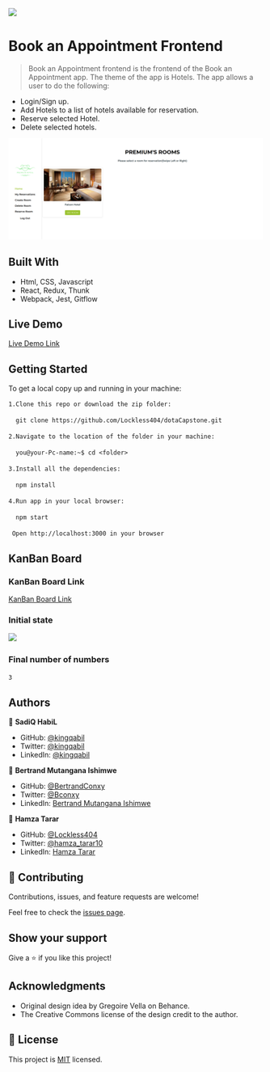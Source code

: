 ![](https://img.shields.io/badge/PremiumHotel-green)

# Book an Appointment Frontend

> Book an Appointment frontend is the frontend of the Book an Appointment app. The theme of the app is Hotels. The app allows a user to do the following:
  - Login/Sign up.
  - Add Hotels to a list of hotels available for reservation.
  - Reserve selected Hotel.
  - Delete selected hotels.

![screenshot](./src/images/screenshot.png)

## Built With

- Html, CSS, Javascript
- React, Redux, Thunk
- Webpack, Jest, Gitflow

## Live Demo

[Live Demo Link](https://illustrious-manatee-a1d62c.netlify.app/)

## Getting Started

To get a local copy up and running in your machine:

    1.Clone this repo or download the zip folder:

      git clone https://github.com/Lockless404/dotaCapstone.git

    2.Navigate to the location of the folder in your machine:

      you@your-Pc-name:~$ cd <folder>

    3.Install all the dependencies:

      npm install

    4.Run app in your local browser:

      npm start
      
     Open http://localhost:3000 in your browser

## KanBan Board

### KanBan Board Link

[KanBan Board Link](https://github.com/kingqabil/book-an-appointment-backend/projects/1)

### Initial state

![](https://user-images.githubusercontent.com/90222110/173905495-b88f89ce-1c2b-4322-b292-a00b7b2d74dc.png)

### Final number of numbers
 `3`

## Authors

👤 **SadiQ HabiL**

- GitHub: [@kingqabil](https://github.com/kingqabil)
- Twitter: [@kingqabil](https://twitter.com/kingqabil)
- LinkedIn: [@kingqabil](https://linkedin.com/in/kingqabil)

👤 **Bertrand Mutangana Ishimwe**

- GitHub: [@BertrandConxy](https://github.com/BertrandConxy)
- Twitter: [@Bconxy](https://twitter.com/BertrandMutanga)
- LinkedIn: [Bertrand Mutangana Ishimwe](https://www.linkedin.com/in/bertrandmutangana)

👤 **Hamza Tarar**

- GitHub: [@Lockless404](https://github.com/Lockless404)
- Twitter: [@hamza_tarar10](https://twitter.com/hamza_tarar10)
- LinkedIn: [Hamza Tarar](https://www.linkedin.com/in/hamzaalitarar/)

## 🤝 Contributing

Contributions, issues, and feature requests are welcome!

Feel free to check the [issues page](../../issues/).

## Show your support

Give a ⭐️ if you like this project!

## Acknowledgments

- Original design idea by Gregoire Vella on Behance.
- The Creative Commons license of the design credit to the author.

## 📝 License

This project is [MIT](./MIT.md) licensed.
